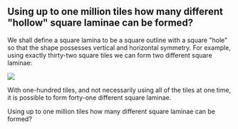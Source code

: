 ## Using up to one million tiles how many different "hollow" square laminae can be formed?

We shall define a square lamina to be a square outline with a square "hole" so that the shape possesses vertical and horizontal symmetry. For example, using exactly thirty-two square tiles we can form two different square laminae:

![](https://projecteuler.net/project/images/p173_square_laminas.gif)

With one-hundred tiles, and not necessarily using all of the tiles at one time, it is possible to form forty-one different square laminae.

Using up to one million tiles how many different square laminae can be formed?
